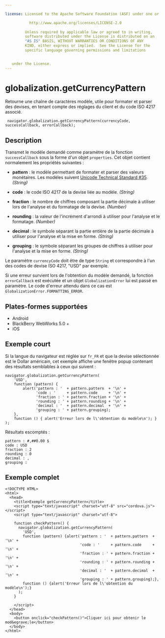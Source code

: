 ```yaml
---

license: Licensed to the Apache Software Foundation (ASF) under one or more contributor license agreements. See the NOTICE file distributed with this work for additional information regarding copyright ownership. The ASF licenses this file to you under the Apache License, Version 2.0 (the "License"); you may not use this file except in compliance with the License. You may obtain a copy of the License at

           http://www.apache.org/licenses/LICENSE-2.0
    
         Unless required by applicable law or agreed to in writing,
         software distributed under the License is distributed on an
         "AS IS" BASIS, WITHOUT WARRANTIES OR CONDITIONS OF ANY
         KIND, either express or implied.  See the License for the
         specific language governing permissions and limitations
    

   under the License.
---
```


# globalization.getCurrencyPattern

Retourne une chaîne de caractères modèle, utile pour formater et parser des devises, en tenant compte des réglages du client et du code ISO 4217 associé.

     navigator.globalization.getCurrencyPattern(currencyCode, successCallback, errorCallback);
    

## Description

Transmet le modèle demandé comme paramètre de la fonction `successCallback` sous la forme d'un objet `properties`. Cet objet contient normalement les propriétés suivantes :

*   **pattern** : le modèle permettant de formater et parser des valeurs monétaires. Les modèles suivent [Unicode Technical Standard #35][1]. *(String)*

*   **code** : le code ISO 4217 de la devise liée au modèle. *(String)*

*   **fraction** : le nombre de chiffres composant la partie décimale à utiliser lors de l'analyse et du formatage de la devise. *(Number)*

*   **rounding** : la valeur de l'incrément d'arrondi à utiliser pour l'analyse et le formatage. *(Number)*

*   **decimal** : le symbole séparant la partie entière de la partie décimale à utiliser pour l'analyse et la mise en forme. *(String)*

*   **grouping** : le symbole séparant les groupes de chiffres à utiliser pour l'analyse et la mise en forme. *(String)*

 [1]: http://unicode.org/reports/tr35/tr35-4.html

Le paramètre `currencyCode` doit être de type `String` et correspondre à l'un des codes de devise ISO 4217, "USD" par exemple.

Si une erreur survient lors de l'obtention du modèle demandé, la fonction `errorCallback` est exécutée et un objet `GlobalizationError` lui est passé en paramètre. Le code d'erreur attendu dans ce cas est `GlobalizationError.FORMATTING_ERROR`.

## Plates-formes supportées

*   Android
*   BlackBerry WebWorks 5.0 +
*   iOS

## Exemple court

Si la langue du navigateur est réglée sur `fr_FR` et que la devise sélectionnée est le Dollar américain, cet exemple affiche une fenêtre popup contenant des résultats semblables à ceux qui suivent :

    navigator.globalization.getCurrencyPattern(
        'USD',
        function (pattern) {
            alert('pattern : '  + pattern.pattern  + '\n' +
                  'code : '     + pattern.code     + '\n' +
                  'fraction : ' + pattern.fraction + '\n' +
                  'rounding : ' + pattern.rounding + '\n' +
                  'decimal : '  + pattern.decimal  + '\n' +
                  'grouping : ' + pattern.grouping);
        },
        function () { alert('Erreur lors de l\'obtention du modèle\n'); }
    );
    

Résultats escomptés :

    pattern : #,##0.00 $
    code : USD
    fraction : 2
    rounding : 0
    decimal : ,
    grouping : 
    

## Exemple complet

    <!DOCTYPE HTML>
    <html>
      <head>
        <title>Exemple getCurrencyPattern</title>
        <script type="text/javascript" charset="utf-8" src="cordova.js"></script>
        <script type="text/javascript" charset="utf-8">
    
        function checkPattern() {
          navigator.globalization.getCurrencyPattern(
            'USD',
            function (pattern) {alert('pattern : '  + pattern.pattern  + '\n' +
                                      'code : '     + pattern.code     + '\n' +
                                      'fraction : ' + pattern.fraction + '\n' +
                                      'rounding : ' + pattern.rounding + '\n' +
                                      'decimal : '  + pattern.decimal  + '\n' +
                                      'grouping : ' + pattern.grouping);},
            function () {alert('Erreur lors de l\'obtention du modèle\n');}
          );
        }
    
        </script>
      </head>
      <body>
        <button onclick="checkPattern()">Cliquer ici pour obtenir le mod&egrave;le</button>
      </body>
    </html>